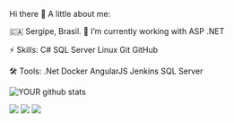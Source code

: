Hi there 👋
A little about me:

🇨🇦 Sergipe, Brasil.
🔭 I’m currently working with ASP .NET


⚡ Skills:
C# SQL Server Linux Git GitHub

🛠 Tools:
.Net Docker AngularJS Jenkins SQL Server 

![YOUR github stats](https://github-readme-stats.vercel.app/api?username=cleiton53)

 [<img src="https://img.shields.io/badge/linkedin-%230077B5.svg?&style=for-the-badge&logo=linkedin&logoColor=white" />](https://www.linkedin.com/in/cleiton-alves-444611108/) [<img src = "https://img.shields.io/badge/instagram-%23E4405F.svg?&style=for-the-badge&logo=instagram&logoColor=white">](https://www.instagram.com/cleitonfragaa/) [<img src = "https://img.shields.io/badge/facebook-%231877F2.svg?&style=for-the-badge&logo=facebook&logoColor=white">](https://www.facebook.com/cleiton.alves.75)
